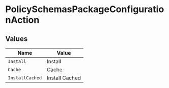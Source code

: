 # PolicySchemasPackageConfigurationAction


## Values

| Name            | Value           |
| --------------- | --------------- |
| `Install`       | Install         |
| `Cache`         | Cache           |
| `InstallCached` | Install Cached  |